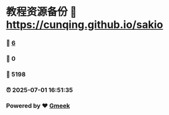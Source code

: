 # 教程资源备份 :link: https://cunqing.github.io/sakio 
### :page_facing_up: [6](https://cunqing.github.io/sakio/tag.html) 
### :speech_balloon: 0 
### :hibiscus: 5198 
### :alarm_clock: 2025-07-01 16:51:35 
### Powered by :heart: [Gmeek](https://github.com/Meekdai/Gmeek)
